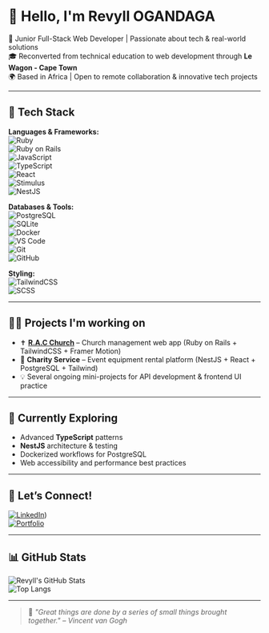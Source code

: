 # 👋 Hello, I'm Revyll OGANDAGA

🚀 Junior Full-Stack Web Developer | Passionate about tech & real-world solutions  
🎓 Reconverted from technical education to web development through **Le Wagon - Cape Town**  
🌍 Based in Africa | Open to remote collaboration & innovative tech projects  

---

## 💼 Tech Stack

**Languages & Frameworks:**  
![Ruby](https://img.shields.io/badge/-Ruby-CC342D?style=flat&logo=ruby&logoColor=white)  
![Ruby on Rails](https://img.shields.io/badge/-Ruby%20on%20Rails-CC0000?style=flat&logo=rubyonrails&logoColor=white)  
![JavaScript](https://img.shields.io/badge/-JavaScript-F7DF1E?style=flat&logo=javascript&logoColor=black)  
![TypeScript](https://img.shields.io/badge/-TypeScript-3178C6?style=flat&logo=typescript&logoColor=white)  
![React](https://img.shields.io/badge/-React-20232A?style=flat&logo=react)  
![Stimulus](https://img.shields.io/badge/-Stimulus-2C3E50?style=flat)  
![NestJS](https://img.shields.io/badge/-NestJS-E0234E?style=flat&logo=nestjs&logoColor=white)

**Databases & Tools:**  
![PostgreSQL](https://img.shields.io/badge/-PostgreSQL-4169E1?style=flat&logo=postgresql&logoColor=white)  
![SQLite](https://img.shields.io/badge/-SQLite-003B57?style=flat&logo=sqlite&logoColor=white)  
![Docker](https://img.shields.io/badge/-Docker-2496ED?style=flat&logo=docker&logoColor=white)  
![VS Code](https://img.shields.io/badge/-VSCode-007ACC?style=flat&logo=visual-studio-code&logoColor=white)  
![Git](https://img.shields.io/badge/-Git-F05032?style=flat&logo=git&logoColor=white)  
![GitHub](https://img.shields.io/badge/-GitHub-181717?style=flat&logo=github&logoColor=white)

**Styling:**  
![TailwindCSS](https://img.shields.io/badge/-TailwindCSS-06B6D4?style=flat&logo=tailwindcss&logoColor=white)  
![SCSS](https://img.shields.io/badge/-SCSS-CC6699?style=flat&logo=sass&logoColor=white)

---

## 🧑‍💻 Projects I'm working on

- ✝️ **[R.A.C Church](#)** – Church management web app (Ruby on Rails + TailwindCSS + Framer Motion)  
- 🎉 **Charity Service** – Event equipment rental platform (NestJS + React + PostgreSQL + Tailwind)  
- 💡 Several ongoing mini-projects for API development & frontend UI practice  

---

## 🌱 Currently Exploring

- Advanced **TypeScript** patterns  
- **NestJS** architecture & testing  
- Dockerized workflows for PostgreSQL  
- Web accessibility and performance best practices  

---

## 🤝 Let’s Connect!

[![LinkedIn](https://img.shields.io/badge/LinkedIn-RevyllOGANDAGA-blue?style=flat&logo=linkedin)](https://www.linkedin.com/in/revyll-ogandaga-1a0595260/))  
[![Portfolio](https://img.shields.io/badge/Portfolio-RevyllOGANDAGA-5e3caa?style=flat&logo=vercel&logoColor=white)](https://tonportfolio.com)

---

## 📊 GitHub Stats

![Revyll's GitHub Stats](https://github-readme-stats.vercel.app/api?username=Revyll16&show_icons=true&theme=tokyonight&hide_title=false)  
![Top Langs](https://github-readme-stats.vercel.app/api/top-langs/?username=Revyll16&layout=compact&theme=tokyonight)

---

> 🧠 *"Great things are done by a series of small things brought together." – Vincent van Gogh*

